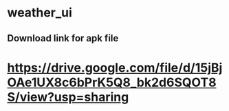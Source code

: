 # weather_ui

## Download link for apk file
# https://drive.google.com/file/d/15jBjOAe1UX8c6bPrK5Q8_bk2d6SQOT8S/view?usp=sharing
